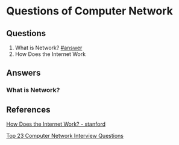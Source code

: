 # Questions of Computer Network



## Questions

1. What is Network?  [#answer](#win)
3. How Does the Internet Work



## Answers

<h3 id="win"> </h3>

### What is Network?



## References

[How Does the Internet Work? - stanford](https://web.stanford.edu/class/msande91si/www-spr04/readings/week1/InternetWhitepaper.htm)

[Top 23 Computer Network Interview Questions](https://www.educba.com/computer-network-interview-questions/)